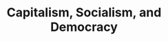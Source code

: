 ---
authors: Joseph Schumpeter
title: Capitalism, Socialism, and Democracy
layout: book
link: false
---